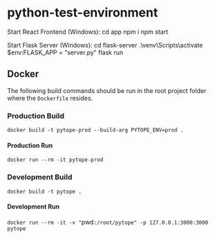# python-test-environment

Start React Frontend (Windows):
cd app
npm i
npm start

Start Flask Server (Windows):
cd flask-server
.\venv\Scripts\activate
$env:FLASK_APP = "server.py"
flask run

## Docker
The following build commands should be run in the root project folder where the `Dockerfile` resides.

### Production Build
`docker build -t pytope-prod --build-arg PYTOPE_ENV=prod .`

#### Production Run
`docker run --rm -it pytope-prod`

### Development Build
`docker build -t pytope .` 

#### Development Run
`docker run --rm -it -v "`pwd`:/root/pytope" -p 127.0.0.1:3000:3000 pytope`

